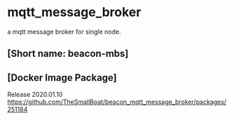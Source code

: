 # mqtt_message_broker
a mqtt message broker for single node.

## [Short name: beacon-mbs]

## [Docker Image Package]
Release 2020.01.10  https://github.com/TheSmallBoat/beacon_mqtt_message_broker/packages/251184
